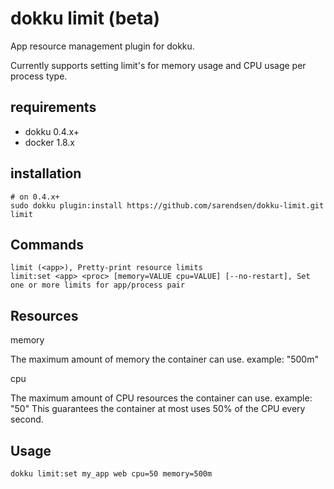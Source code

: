 # dokku limit (beta)
App resource management plugin for dokku.

Currently supports setting limit's for memory usage and CPU usage per process type.

## requirements

- dokku 0.4.x+
- docker 1.8.x

## installation

```shell
# on 0.4.x+
sudo dokku plugin:install https://github.com/sarendsen/dokku-limit.git limit
```

## Commands

```
limit (<app>), Pretty-print resource limits
limit:set <app> <proc> [memory=VALUE cpu=VALUE] [--no-restart], Set one or more limits for app/process pair
```


## Resources

memory

The maximum amount of memory the container can use. example: "500m"

cpu

The maximum amount of CPU resources the container can use. example: "50"
This guarantees the container at most uses 50% of the CPU every second.


## Usage

```
dokku limit:set my_app web cpu=50 memory=500m
```